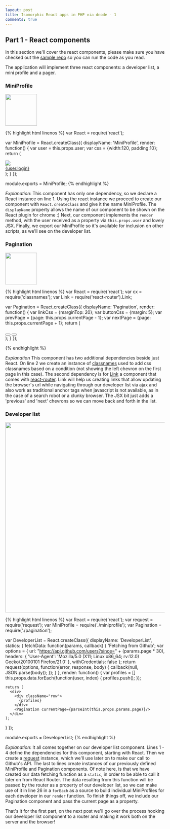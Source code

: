 ```yaml
---
layout: post
title: Isomorphic React apps in PHP via dnode - 1
comments: true
---
```


## Part 1 - React components

In this section we'll cover the react components, please make sure you have checked out the <a href="https://github.com/ericescalante/isomorphic-post-code" class='repo' target="_blank">sample repo</a> so you can run the code as you read.

The application will implement three react components: a developer list, a mini profile and a pager. 

### MiniProfile
<div class="profiles">
  <image src="/public/miniprofile.png" style="width:100px;"/>
</div> 

{% highlight html linenos %}
var React = require('react');

var MiniProfile = React.createClass({
  displayName: 'MiniProfile',
  render: function() {
    var user = this.props.user;
    var css = {width:120, padding:10};
    return (
      <div className="pull-left">
        <img src={user.avatar_url} style={css} className="img-circle pull-left"/>
        <div className="text-center">
          <a href={user.html_url} target="_blank">
            <span className="label label-info">{user.login}</span>
          </a>
        </div>
      </div>
      );
    }
});

module.exports = MiniProfile;
{% endhighlight %}

*Explanation*: This component has only one dependency, so we declare a React instance on line 1. Using the react instance we proceed to create our component with `React.createClass` and give it the name MiniProfile. The `displayName` property allows the name of our component to be shown on the React plugin for chrome :)
Next, our component implements the `render` method, with the user received as a property via `this.props.user` and lovely JSX. 
Finally, we export our MiniProfile so it's available for inclusion on other scripts, as we'll see on the developer list.

### Pagination
<div class="profiles">
  <image src="/public/pagination.png" style="width:100px;"/>
</div> 

{% highlight html linenos %}
var React = require('react');
var cx = require('classnames');
var Link = require('react-router').Link;

var Pagination = React.createClass({
  displayName: 'Pagination',
  render: function() {
    var linkCss = {marginTop: 20};
    var buttonCss = {margin: 5};
    var prevPage = {page: this.props.currentPage - 1};
    var nextPage = {page: this.props.currentPage + 1};
    return (
      <div className="row clearfix text-center" style={linkCss}>
        <Link to="index" params={prevPage} style={buttonCss}>
          <button className={prevClasses}>
          </button>
        </Link>
        <Link to="index" params={nextPage} style={buttonCss}>
          <button className="glyphicon glyphicon-chevron-right btn btn-primary">
          </button>
        </Link>
      </div>
    );
  }
});
 
{% endhighlight %}

*Explanation* This component has two additional dependencies beside just React. On line 2 we create an instance of [classnames](https://www.npmjs.com/package/classnames) used to add css classnames based on a condition (not showing the left chevron on the first page in this case). The second dependency is for [Link](http://rackt.github.io/react-router/#Link) a component that comes with [react-router](https://github.com/rackt/react-router). Link will help us creating links that allow updating the browser's url while navigating through our developer list via ajax and also work as traditional anchor tags when javascript is not available, as in the case of a search robot or a clunky browser. The JSX bit just adds a 'previous' and 'next' chevrons so we can move back and forth in the list.

### Developer list
<div class="profiles">
  <image src="/public/developerlist.png" style="width:600px;"/>
</div> 

{% highlight html linenos %}
var React = require('react');
var request = require('request');
var MiniProfile = require('./miniprofile');
var Pagination = require('./pagination');

var DeveloperList = React.createClass({
  displayName: 'DeveloperList',
  statics: {
    fetchData: function(params, callback) {
      'Fetching from Github';
      var options = {
        url: "https://api.github.com/users?since=" + (params.page * 30),
        headers: {
          'User-Agent': 'Mozilla/5.0 (X11; Linux x86_64; rv:12.0) Gecko/20100101 Firefox/21.0'
        },
        withCredentials: false
      };
      return request(options, function(error, response, body) {
        callback(null, JSON.parse(body));
      });
    }
  },
  render: function() {
    var profiles = []
    this.props.data.forEach(function(user, index) {
      profiles.push(<MiniProfile key={index} user={user}/>);
    });
      
    return (
      <div>
        <div className="row">
          {profiles}
        </div>
        <Pagination currentPage={parseInt(this.props.params.page)}/>
      </div>
    );
  }
});

module.exports = DeveloperList;
{% endhighlight %}

*Explanation*: It all comes together on our developer list component. Lines 1 - 4 define the dependencies for this component, starting with React. Then we create a [request](https://www.npmjs.com/package/request) instance, which we'll use later on to make our call to Github's API. The last to lines create instances of our previously defined MiniProfile and Pagination components.
Of note here, is that we have created our data fetching function as a `static`, in order to be able to call it later on from React Router. The data resulting from this function will be passed by the router as a property of our developer list, so we can make use of it in line 26 in a `forEach` as a source to build individual MiniProfiles for each developer in our `render` function. To finish things off, we include our Pagination component and pass the current page as a property.


That's it for the first part, on the next post we'll go over the process hooking our developer list component to a router and making it work both on the server and the browser!
